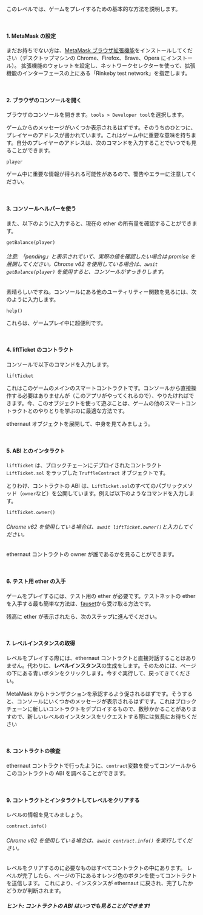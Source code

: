 このレベルでは、ゲームをプレイするための基本的な方法を説明します。

&nbsp;

#### 1. MetaMask の設定

まだお持ちでない方は、[MetaMask ブラウザ拡張機能](https://metamask.io/)をインストールしてください（デスクトップマシンの Chrome、Firefox、Brave、Opera にインストール）。
拡張機能のウォレットを設定し、ネットワークセレクターを使って、拡張機能のインターフェースの上にある「Rinkeby test network」を指定します。

&nbsp;

#### 2. ブラウザのコンソールを開く

ブラウザのコンソールを開きます。`tools > Developer tool`を選択します。

ゲームからのメッセージがいくつか表示されるはずです。そのうちのひとつに、プレイヤーのアドレスが書かれています。これはゲーム中に重要な意味を持ちます。自分のプレイヤーのアドレスは、次のコマンドを入力することでいつでも見ることができます。

```
player
```

ゲーム中に重要な情報が得られる可能性があるので、警告やエラーに注意してください。

&nbsp;

#### 3. コンソールヘルパーを使う

また、以下のように入力すると、現在の ether の所有量を確認することができます。

```
getBalance(player)
```

###### 注意: 「pending」と表示されていて、実際の値を確認したい場合は promise を展開してください。Chrome v62 を使用している場合は、`await getBalance(player)` を使用すると、コンソールがすっきりします。

素晴らしいですね。コンソールにある他のユーティリティー関数を見るには、次のように入力します。

```
help()
```

これらは、ゲームプレイ中に超便利です。

&nbsp;

#### 4. liftTicket のコントラクト

コンソールで以下のコマンドを入力します。

```
liftTicket
```

これはこのゲームのメインのスマートコントラクトです。コンソールから直接操作する必要はありませんが（このアプリがやってくれるので）、やりたければできます。今、このオブジェクトを使って遊ぶことは、ゲームの他のスマートコントラクトとのやりとりを学ぶのに最適な方法です。

ethernaut オブジェクトを展開して、中身を見てみましょう。

&nbsp;

#### 5. ABI とのインタラクト

`liftTicket` は、ブロックチェーンにデプロイされたコントラクト `LiftTicket.sol` をラップした `TruffleContract` オブジェクトです。

とりわけ、コントラクトの ABI は、`LiftTicket.sol`のすべてのパブリックメソッド（`owner`など）を公開しています。例えば以下のようなコマンドを入力します。

```
liftTicket.owner()
```

###### Chrome v62 を使用している場合は、`await liftTicket.owner()`と入力してください。

ethernaut コントラクトの owner が誰であるかを見ることができます。

&nbsp;

#### 6. テスト用 ether の入手

ゲームをプレイするには、テスト用の ether が必要です。テストネットの ether を入手する最も簡単な方法は、[fauset](https://faucet.rinkeby.io/)から受け取る方法です。

残高に ether が表示されたら、次のステップに進んでください。

&nbsp;

#### 7. レベルインスタンスの取得

レベルをプレイする際には、ethernaut コントラクトと直接対話することはありません。代わりに、**レベルインスタンス**の生成をします。そのためには、ページの下にある青いボタンをクリックします。今すぐ実行して、戻ってきてください。

MetaMask からトランザクションを承認するよう促されるはずです。そうすると、コンソールにいくつかのメッセージが表示されるはずです。これはブロックチェーンに新しいコントラクトをデプロイするもので、数秒かかることがありますので、新しいレベルのインスタンスをリクエストする際には気長にお待ちください

&nbsp;

#### 8. コントラクトの検査

ethernaut コントラクトで行ったように、`contract`変数を使ってコンソールからこのコントラクトの ABI を調べることができます。

&nbsp;

#### 9. コントラクトとインタラクトしてレベルをクリアする

レベルの情報を見てみましょう。

```
contract.info()
```

###### Chrome v62 を使用している場合は、`await contract.info()` を実行してください。

レベルをクリアするのに必要なものはすべてコントラクトの中にあります。
レベルが完了したら、ページの下にあるオレンジ色のボタンを使ってコントラクトを送信します。
これにより、インスタンスが ethernaut に戻され、完了したかどうかが判断されます。

##### ヒント: コントラクトの ABI はいつでも見ることができます!
